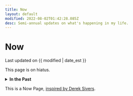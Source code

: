 ```yaml
---
title: Now
layout: default
modified: 2022-08-02T01:42:28.085Z
desc: Semi-annual updates on what's happening in my life.
---
```


<hgroup>

# Now
Last updated on {{ modified | date_est }}
</hgroup>

This page is on hiatus.

<details>
<summary><strong>In the Past</strong></summary>

**Winter 2021**
* I'm pretty close to earning my Associate's Degree in Computer Science. Just a handful of classes left.
* I'm looking for work experience as a front-end developer.
* I started a ["micro" blog](/c/micro), as a way of lowering my pressure for writing. It's been sort-of successful.

**Fall 2020**
* I've given up on my writing goals. I'd like to focus on hobby-coding and school.
* I triage issues for [Eleventy](https://github.com/11ty/eleventy). GitHub notifications went from "pointless" to "overwhelming" rather quickly.
* We got a dog! His name is Wilson, and he looks like a matzo ball.

**Summer 2020**
* I'm trying to write more often.
* I'm taking French and Western History in College.
* I'm working at [Camp HASC](https://camphasc.org) this summer. Covid and everything.

**Spring 2020 (titled "Goals")**
* I'm trying to write an article every week
* I walk each day for about 10-15 minutes.
* This summer, I will be working as a lifeguard at [Camp HASC](https://camphasc.org)
</details>

This is a Now Page, [inspired by Derek Sivers](https://sive.rs/nowff).
